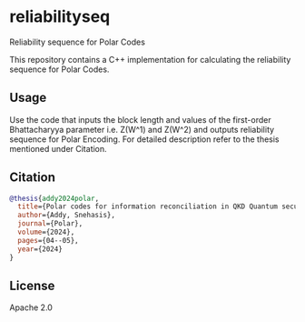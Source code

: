 # reliabilityseq
Reliability sequence for Polar Codes

This repository contains a C++ implementation for calculating the reliability sequence for Polar Codes. 

## Usage
Use the code that inputs the block length and values of the first-order Bhattacharyya parameter i.e. Z(W^1) and Z(W^2) and outputs reliability sequence for Polar Encoding. For detailed description refer to the thesis mentioned under Citation. 

## Citation
```bibtex
@thesis{addy2024polar,
  title={Polar codes for information reconciliation in QKD Quantum security for polarized channels},
  author={Addy, Snehasis},
  journal={Polar},
  volume={2024},
  pages={04--05},
  year={2024}
}
```

## License

Apache 2.0
